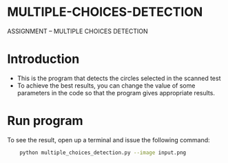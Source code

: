 # MULTIPLE-CHOICES-DETECTION
ASSIGNMENT – MULTIPLE CHOICES DETECTION
# Introduction
- This is the program that detects the circles selected in the scanned test
- To achieve the best results, you can change the value of some parameters in the code so that the program gives appropriate results.

# Run program
To see the result, open up a terminal and issue the following command:
```bash
    python multiple_choices_detection.py --image input.png
```
